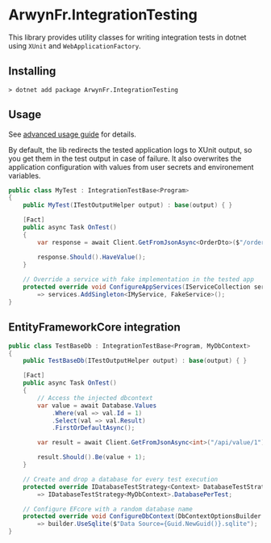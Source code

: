 # ArwynFr.IntegrationTesting

This library provides utility classes for writing integration tests in dotnet using `XUnit` and `WebApplicationFactory`.

## Installing

```
> dotnet add package ArwynFr.IntegrationTesting
```

## Usage

See [advanced usage guide](USAGE.adoc) for details.

By default, the lib redirects the tested application logs to XUnit output, so you get them in the test output in case of failure. It also overwrites the application configuration with values from user secrets and environement variables.

```cs
public class MyTest : IntegrationTestBase<Program>
{
    public MyTest(ITestOutputHelper output) : base(output) { }

    [Fact]
    public async Task OnTest()
    {
        var response = await Client.GetFromJsonAsync<OrderDto>($"/order");

        response.Should().HaveValue();
    }
    
    // Override a service with fake implementation in the tested app
    protected override void ConfigureAppServices(IServiceCollection services)
        => services.AddSingleton<IMyService, FakeService>();
}
```

## EntityFrameworkCore integration

```cs
public class TestBaseDb : IntegrationTestBase<Program, MyDbContext>
{
    public TestBaseDb(ITestOutputHelper output) : base(output) { }

    [Fact]
    public async Task OnTest()
    {
        // Access the injected dbcontext
        var value = await Database.Values
            .Where(val => val.Id = 1)
            .Select(val => val.Result)
            .FirstOrDefaultAsync();

        var result = await Client.GetFromJsonAsync<int>("/api/value/1");

        result.Should().Be(value + 1);
    }

    // Create and drop a database for every test execution
    protected override IDatabaseTestStrategy<Context> DatabaseTestStrategy
        => IDatabaseTestStrategy<MyDbContext>.DatabasePerTest;

    // Configure EFcore with a random database name
    protected override void ConfigureDbContext(DbContextOptionsBuilder builder)
        => builder.UseSqlite($"Data Source={Guid.NewGuid()}.sqlite");
}
```